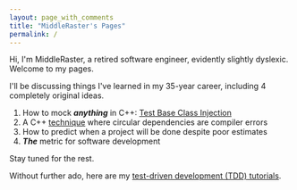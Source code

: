 ```yaml
---
layout: page_with_comments
title: "MiddleRaster's Pages"
permalink: /
---
```


Hi, I'm MiddleRaster, a retired software engineer, evidently slightly dyslexic.
Welcome to my pages.

I'll be discussing things I've learned in my 35-year career, 
including 4 completely original ideas. 

1. How to mock ***anything*** in C++: [Test Base Class Injection](https://github.com/MiddleRaster/tbci)
2. A C++ [technique](/honfd/HeaderOnlyNoForwardDeclarations.html) where circular dependencies are compiler errors
3. How to predict when a project will be done despite poor estimates
4. ***The*** metric for software development

Stay tuned for the rest.

Without further ado, here are my [test-driven development (TDD) tutorials](/TDD/tutorials.html).
